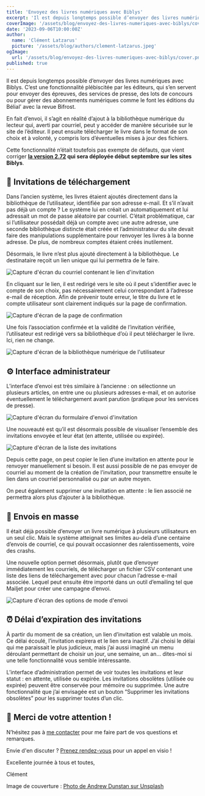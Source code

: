 ```yaml
---
title: 'Envoyez des livres numériques avec Biblys'
excerpt: 'Il est depuis longtemps possible d’envoyer des livres numériques avec Biblys. Cette fonctionnalité n’était toutefois pas exempte de défauts, que vient corriger la version 2.72 déployée début septembre sur les sites Biblys.'
coverImage: '/assets/blog/envoyez-des-livres-numeriques-avec-biblys/cover.jpg'
date: '2023-09-06T10:00:00Z'
author:
  name: 'Clément Latzarus'
  picture: '/assets/blog/authors/clement-latzarus.jpeg'
ogImage:
  url: '/assets/blog/envoyez-des-livres-numeriques-avec-biblys/cover.png'
published: true
---
```


Il est depuis longtemps possible d’envoyer des livres numériques avec Biblys. C’est une fonctionnalité plébiscitée par les éditeurs, qui s’en servent pour envoyer des épreuves, des services de presse, des lots de concours ou pour gérer des abonnements numériques comme le font les éditions du Bélial’ avec la revue Bifrost.

En fait d’envoi, il s’agit en réalité d’ajout à la bibliothèque numérique du lecteur qui, averti par courriel, peut y accéder de manière sécurisée sur le site de l’éditeur. Il peut ensuite télécharger le livre dans le format de son choix et à volonté, y compris lors d’éventuelles mises à jour des fichiers.

Cette fonctionnalité n’était toutefois pas exempte de défauts, que vient corriger **[la version 2.72](/posts/biblys-2.72) qui sera déployée début septembre sur les sites Biblys**.

## 💌 Invitations de téléchargement

Dans l’ancien système, les livres étaient ajoutés directement dans la bibliothèque de l’utilisateur, identifiée par son adresse e-mail. Et s’il n’avait pas déjà un compte ? Le système lui en créait un automatiquement et lui adressait un mot de passe aléatoire par courriel. C’était problématique, car si l’utilisateur possédait déjà un compte avec une autre adresse, une seconde bibliothèque distincte était créée et l’administrateur du site devait faire des manipulations supplémentaire pour renvoyer les livres à la bonne adresse. De plus, de nombreux comptes étaient créés inutilement.

Désormais, le livre n’est plus ajouté directement à la bibliothèque. Le destinataire reçoit un lien unique qui lui permettra de le faire.

![Capture d'écran du courriel contenant le lien d'invitation](/assets/blog/envoyez-des-livres-numeriques-avec-biblys/courriel-d-invitation.png)


En cliquant sur le lien, il est redirigé vers le site où il peut s’identifier avec le compte de son choix, pas nécessairement celui correspondant à l’adresse e-mail de réception. Afin de prévenir toute erreur, le titre du livre et le compte utilisateur sont clairement indiqués sur la page de confirmation.

![Capture d'écran de la page de confirmation](/assets/blog/envoyez-des-livres-numeriques-avec-biblys/page-de-confirmation.png)

Une fois l’association confirmée et la validité de l’invitation vérifiée, l’utilisateur est redirigé vers sa bibliothèque d’où il peut télécharger le livre. Ici, rien ne change.

![Capture d'écran de la bibliothèque numérique de l'utilisateur](/assets/blog/envoyez-des-livres-numeriques-avec-biblys/bibliotheque-numerique.png)

## ⚙️ Interface administrateur

L’interface d’envoi est très similaire à l’ancienne : on sélectionne un plusieurs articles, on entre une ou plusieurs adresses e-mail, et on autorise éventuellement le téléchargement avant parution (pratique pour les services de presse).

![Capture d'écran du formulaire d'envoi d'invitation](/assets/blog/envoyez-des-livres-numeriques-avec-biblys/formulaire-d-envoi-d-invitation.png)

Une nouveauté est qu’il est désormais possible de visualiser l’ensemble des invitations envoyée et leur état (en attente, utilisée ou expirée).

![Capture d'écran de la liste des invitations](/assets/blog/envoyez-des-livres-numeriques-avec-biblys/liste-d-invitations.png)

Depuis cette page, on peut copier le lien d’une invitation en attente pour le renvoyer manuellement si besoin. Il est aussi possible de ne pas envoyer de courriel au moment de la création de l’invitation, pour transmettre ensuite le lien dans un courriel personnalisé ou par un autre moyen.

On peut également supprimer une invitation en attente : le lien associé ne permettra alors plus d’ajouter à la bibliothèque.

## 🚚 Envois en masse

Il était déjà possible d’envoyer un livre numérique à plusieurs utilisateurs en un seul clic. Mais le système atteignait ses limites au-delà d’une centaine d’envois de courriel, ce qui pouvait occasionner des ralentissements, voire des crashs.

Une nouvelle option permet désormais, plutôt que d’envoyer immédiatement les courriels, de télécharger un fichier CSV contenant une liste des liens de téléchargement avec pour chacun l’adresse e-mail associée. Lequel peut ensuite être importé dans un outil d’emailing tel que Mailjet pour créer une campagne d’envoi.

![Capture d'écran des options de mode d'envoi](/assets/blog/envoyez-des-livres-numeriques-avec-biblys/options-de-mode-d-envoi.png)


## ⏰ Délai d’expiration des invitations

À partir du moment de sa création, un lien d’invitation est valable un mois. Ce délai écoulé, l’invitation expirera et le lien sera inactif. J’ai choisi le délai qui me paraissait le plus judicieux, mais j’ai aussi imaginé un menu déroulant permettant de choisir un jour, une semaine, un an… dites-moi si une telle fonctionnalité vous semble intéressante.

L’interface d’administration permet de voir toutes les invitations et leur statut : en attente, utilisée ou expirée. Les invitations obsolètes (utilisée ou expirée) peuvent être conservée pour mémoire ou supprimée. Une autre fonctionnalité que j’ai envisagée est un bouton “Supprimer les invitations obsolètes” pour les supprimer toutes d’un clic.

## 🙇 Merci de votre attention !

N’hésitez pas à [me contacter](https://www.biblys.fr/contact/) pour me faire part de vos questions et remarques.

Envie d'en discuter ? [Prenez rendez-vous](https://cal.com/clemlatz/rdv) pour un appel en visio !

Excellente journée à tous et toutes,

Clément

Image de couverture :
[Photo de Andrew Dunstan sur Unsplash](https://unsplash.com/fr/photos/qdUDnCjo7e0?utm_source=unsplash&utm_medium=referral&utm_content=creditCopyText)
